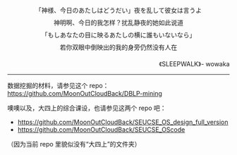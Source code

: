 

<p align=center style = "line-height:200%">
「神様、今日のあたしはどうだい」夜を乱して彼女は言うよ <br>
神明啊、今日的我怎样？扰乱静夜的她如此说道 <br>
「もしあなたの目に映るあたしの横に誰もいないなら」 <br>
若你双眼中倒映出的我的身旁仍然没有人在 <br>
</p>
<p align=right>
《SLEEPWALK》- wowaka
</p>






---



数据挖掘的材料，请参见这个 repo：https://github.com/MoonOutCloudBack/DBLP-mining

噢噢以及，大四上的综合课设，也请参见这两个 repo 吧：

- https://github.com/MoonOutCloudBack/SEUCSE_OS_design_full_version
- https://github.com/MoonOutCloudBack/SEUCSE_OScode

（因为当前 repo 里貌似没有“大四上”的文件夹）



















